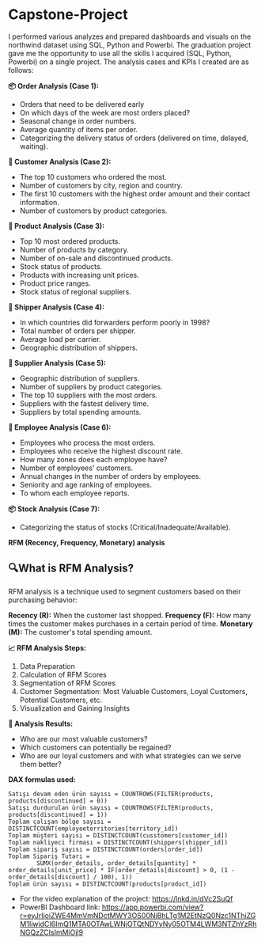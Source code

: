# Capstone-Project

I performed various analyzes and prepared dashboards and visuals on the northwind dataset using SQL, Python and Powerbi. The graduation project gave me the opportunity to use all the skills I acquired (SQL, Python, Powerbi) on a single project. The analysis cases and KPIs I created are as follows:

**📦 Order Analysis (Case 1):**

- Orders that need to be delivered early
- On which days of the week are most orders placed?
- Seasonal change in order numbers.
- Average quantity of items per order.
- Categorizing the delivery status of orders (delivered on time, delayed, waiting).

**👥 Customer Analysis (Case 2):**

- The top 10 customers who ordered the most.
- Number of customers by city, region and country.
- The first 10 customers with the highest order amount and their contact information.
- Number of customers by product categories.

**🛒 Product Analysis (Case 3):**

- Top 10 most ordered products.
- Number of products by category.
- Number of on-sale and discontinued products.
- Stock status of products.
- Products with increasing unit prices.
- Product price ranges.
- Stock status of regional suppliers.

**🚚 Shipper Analysis (Case 4):**

- In which countries did forwarders perform poorly in 1998?
- Total number of orders per shipper.
- Average load per carrier.
- Geographic distribution of shippers.

**🏢 Supplier Analysis (Case 5):**

- Geographic distribution of suppliers.
- Number of suppliers by product categories.
- The top 10 suppliers with the most orders.
- Suppliers with the fastest delivery time.
- Suppliers by total spending amounts.

**💼 Employee Analysis (Case 6):**

- Employees who process the most orders.
- Employees who receive the highest discount rate.
- How many zones does each employee have?
- Number of employees' customers.
- Annual changes in the number of orders by employees.
- Seniority and age ranking of employees.
- To whom each employee reports.

**📦 Stock Analysis (Case 7):**
- Categorizing the status of stocks (Critical/Inadequate/Available).


**RFM (Recency, Frequency, Monetary) analysis**

## 🔍What is RFM Analysis?

RFM analysis is a technique used to segment customers based on their purchasing behavior:

**Recency (R):** When the customer last shopped.
**Frequency (F):** How many times the customer makes purchases in a certain period of time.
**Monetary (M):** The customer's total spending amount.

**📈 RFM Analysis Steps:**

1. Data Preparation
2. Calculation of RFM Scores
3. Segmentation of RFM Scores
4. Customer Segmentation: Most Valuable Customers, Loyal Customers, Potential Customers, etc.
5. Visualization and Gaining Insights

**🔧 Analysis Results:**
- Who are our most valuable customers?
- Which customers can potentially be regained?
- Who are our loyal customers and with what strategies can we serve them better?

**DAX formulas used:**
  
    Satışı devam eden ürün sayısı = COUNTROWS(FILTER(products, products[discontinued] = 0))
    Satışı durdurulan ürün sayısı = COUNTROWS(FILTER(products, products[discontinued] = 1))
    Toplam çalışan bölge sayısı = DISTINCTCOUNT(employeeterritories[territory_id])
    Toplam müşteri sayısı = DISTINCTCOUNT(cusstomers[customer_id])
    Toplam nakliyeci firması = DISTINCTCOUNT(shippers[shipper_id])
    Toplam sipariş sayısı = DISTINCTCOUNT(orders[order_id])
    Toplam Sipariş Tutarı = 
            SUMX(order_details, order_details[quantity] * order_details[unit_price] * IF(order_details[discount] > 0, (1 - order_details[discount] / 100), 1))
    Toplam ürün sayısı = DISTINCTCOUNT(products[product_id])
                                                                                                                                                                                                                                         
- For the video explanation of the project: https://lnkd.in/dVc2SuQf
- PowerBI Dashboard link: https://app.powerbi.com/view?r=eyJrIjoiZWE4MmVmNDctMWY3OS00NjBhLTg1M2EtNzQ0Nzc1NThiZGM1IiwidCI6ImQ1MTA0OTAwLWNjOTQtNDYyNy05OTM4LWM3NTZhYzRhNGQzZCIsImMiOjl9
